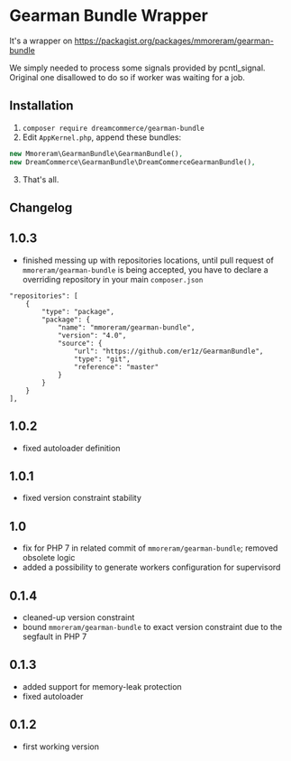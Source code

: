Gearman Bundle Wrapper
==========================

It's a wrapper on https://packagist.org/packages/mmoreram/gearman-bundle

We simply needed to process some signals provided by pcntl_signal. Original one disallowed to do so if worker was
waiting for a job.

## Installation

1. ``composer require dreamcommerce/gearman-bundle``
2. Edit ``AppKernel.php``, append these bundles:
```php
new Mmoreram\GearmanBundle\GearmanBundle(),
new DreamCommerce\GearmanBundle\DreamCommerceGearmanBundle(), 
```
3. That's all.

## Changelog

## 1.0.3
- finished messing up with repositories locations, until pull request of ``mmoreram/gearman-bundle`` is being accepted, you have to declare a overriding repository in your main ``composer.json``
```
"repositories": [
    {
        "type": "package",
        "package": {
            "name": "mmoreram/gearman-bundle",
            "version": "4.0",
            "source": {
                "url": "https://github.com/er1z/GearmanBundle",
                "type": "git",
                "reference": "master"
            }
        }
    }
],
```

## 1.0.2
- fixed autoloader definition

## 1.0.1
- fixed version constraint stability

## 1.0
- fix for PHP 7 in related commit of ``mmoreram/gearman-bundle``; removed obsolete logic
- added a possibility to generate workers configuration for supervisord 

## 0.1.4
- cleaned-up version constraint
- bound ``mmoreram/gearman-bundle`` to exact version constraint due to the segfault in PHP 7

## 0.1.3
- added support for memory-leak protection
- fixed autoloader

## 0.1.2
- first working version